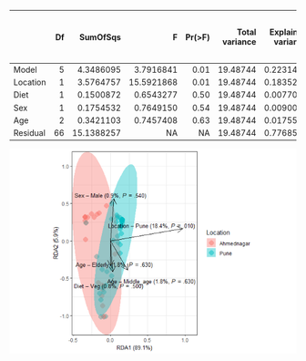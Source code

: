<table>
<colgroup>
<col style="width: 5%" />
<col style="width: 1%" />
<col style="width: 7%" />
<col style="width: 7%" />
<col style="width: 4%" />
<col style="width: 9%" />
<col style="width: 12%" />
<col style="width: 50%" />
</colgroup>
<thead>
<tr class="header">
<th style="text-align: left;"></th>
<th style="text-align: right;">Df</th>
<th style="text-align: right;">SumOfSqs</th>
<th style="text-align: right;">F</th>
<th style="text-align: right;">Pr(&gt;F)</th>
<th style="text-align: right;">Total variance</th>
<th style="text-align: right;">Explained variance</th>
<th style="text-align: left;">Homogeneity p-value (NULL hyp:
distinct/homogeneous –&gt; permanova suitable)</th>
</tr>
</thead>
<tbody>
<tr class="odd">
<td style="text-align: left;">Model</td>
<td style="text-align: right;">5</td>
<td style="text-align: right;">4.3486095</td>
<td style="text-align: right;">3.7916841</td>
<td style="text-align: right;">0.01</td>
<td style="text-align: right;">19.48744</td>
<td style="text-align: right;">0.2231494</td>
<td style="text-align: left;">NA</td>
</tr>
<tr class="even">
<td style="text-align: left;">Location</td>
<td style="text-align: right;">1</td>
<td style="text-align: right;">3.5764757</td>
<td style="text-align: right;">15.5921868</td>
<td style="text-align: right;">0.01</td>
<td style="text-align: right;">19.48744</td>
<td style="text-align: right;">0.1835273</td>
<td style="text-align: left;">0.215394….</td>
</tr>
<tr class="odd">
<td style="text-align: left;">Diet</td>
<td style="text-align: right;">1</td>
<td style="text-align: right;">0.1500872</td>
<td style="text-align: right;">0.6543277</td>
<td style="text-align: right;">0.50</td>
<td style="text-align: right;">19.48744</td>
<td style="text-align: right;">0.0077017</td>
<td style="text-align: left;">0.997865….</td>
</tr>
<tr class="even">
<td style="text-align: left;">Sex</td>
<td style="text-align: right;">1</td>
<td style="text-align: right;">0.1754532</td>
<td style="text-align: right;">0.7649150</td>
<td style="text-align: right;">0.54</td>
<td style="text-align: right;">19.48744</td>
<td style="text-align: right;">0.0090034</td>
<td style="text-align: left;">0.536036….</td>
</tr>
<tr class="odd">
<td style="text-align: left;">Age</td>
<td style="text-align: right;">2</td>
<td style="text-align: right;">0.3421103</td>
<td style="text-align: right;">0.7457408</td>
<td style="text-align: right;">0.63</td>
<td style="text-align: right;">19.48744</td>
<td style="text-align: right;">0.0175554</td>
<td style="text-align: left;">0.717219….</td>
</tr>
<tr class="even">
<td style="text-align: left;">Residual</td>
<td style="text-align: right;">66</td>
<td style="text-align: right;">15.1388257</td>
<td style="text-align: right;">NA</td>
<td style="text-align: right;">NA</td>
<td style="text-align: right;">19.48744</td>
<td style="text-align: right;">0.7768506</td>
<td style="text-align: left;">NA</td>
</tr>
</tbody>
</table>

![](RDA_files/figure-markdown_strict/DBRDA-1.png)
